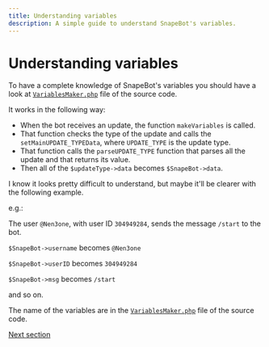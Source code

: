 ```yaml
---
title: Understanding variables
description: A simple guide to understand SnapeBot's variables.
---
```

# Understanding variables

To have a complete knowledge of SnapeBot's variables you should have a look at [`VariablesMaker.php`](https://github.com/neneone/SnapeBot/blob/master/src/VariablesMaker.php) file of the source code.

It works in the following way:

* When the bot receives an update, the function `makeVariables` is called.
* That function checks the type of the update and calls the `setMainUPDATE_TYPEData`, where `UPDATE_TYPE` is the update type.
* That function calls the `parseUPDATE_TYPE` function that parses all the update and that returns its value.
* Then all of the `$updateType->data` becomes `$SnapeBot->data`.

I know it looks pretty difficult to understand, but maybe it'll be clearer with the following example.

e.g.:

The user `@Nen3one`, with user ID `304949284`, sends the message `/start` to the bot.

`$SnapeBot->username` becomes `@Nen3one`

`$SnapeBot->userID` becomes `304949284`

`$SnapeBot->msg` becomes `/start`

and so on.

The name of the variables are in the [`VariablesMaker.php`](https://github.com/neneone/SnapeBot/blob/master/src/VariablesMaker.php) file of the source code.

[Next section](database.md)
